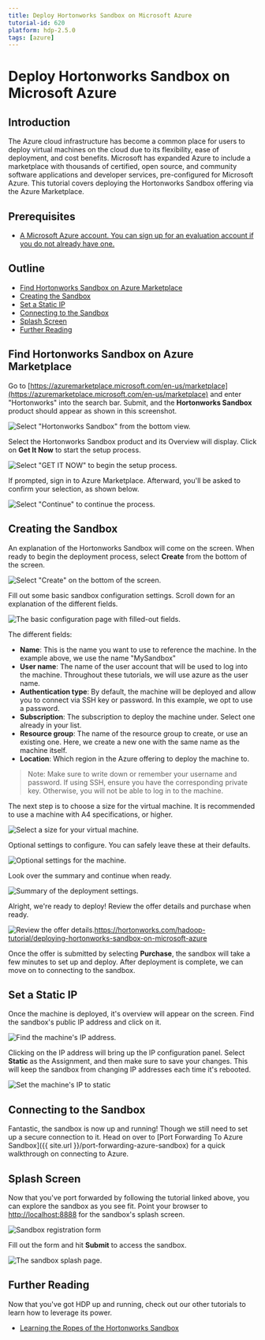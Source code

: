 ```yaml
---
title: Deploy Hortonworks Sandbox on Microsoft Azure
tutorial-id: 620
platform: hdp-2.5.0
tags: [azure]
---
```


# Deploy Hortonworks Sandbox on Microsoft Azure

## Introduction

The Azure cloud infrastructure has become a common place for users to deploy virtual machines on the cloud due to its flexibility, ease of deployment, and cost benefits.  Microsoft has expanded Azure to include a marketplace with thousands of certified, open source, and community software applications and developer services, pre-configured for Microsoft Azure.  This tutorial covers deploying the Hortonworks Sandbox offering via the Azure Marketplace.

## Prerequisites

- [A Microsoft Azure account. You can sign up for an evaluation account if you do not already have one.](https://azure.microsoft.com/en-us/free/)

## Outline

- [Find Hortonworks Sandbox on Azure Marketplace](#find-hortonworks-sandbox-on-azure-marketplace)
- [Creating the Sandbox](#creating-the-sandbox)
- [Set a Static IP](#set-a-static-ip)
- [Connecting to the Sandbox](#connecting-to-the-sandbox)
- [Splash Screen](#splash-screen)
- [Further Reading](#further-reading)

## Find Hortonworks Sandbox on Azure Marketplace

Go to [https://azuremarketplace.microsoft.com/en-us/marketplace](https://azuremarketplace.microsoft.com/en-us/marketplace) and enter "Hortonworks" into the search bar.  Submit, and the **Hortonworks Sandbox** product should appear as shown in this screenshot.

![Select "Hortonworks Sandbox" from the bottom view.](assets/1.jpg)

Select the Hortonworks Sandbox product and its Overview will display.  Click on **Get It Now** to start the setup process.

![Select "GET IT NOW" to begin the setup process.](assets/2.jpg)

If prompted, sign in to Azure Marketplace.  Afterward, you'll be asked to confirm your selection, as shown below.

![Select "Continue" to continue the process.](assets/3.jpg)

## Creating the Sandbox

An explanation of the Hortonworks Sandbox will come on the screen.  When ready to begin the deployment process, select **Create** from the bottom of the screen.

![Select "Create" on the bottom of the screen.](assets/4.jpg)

Fill out some basic sandbox configuration settings.  Scroll down for an explanation of the different fields.

![The basic configuration page with filled-out fields.](assets/5.jpg)

The different fields:
-   **Name**: This is the name you want to use to reference the machine.  In the example above, we use the name "MySandbox"
-   **User name**: The name of the user account that will be used to log into the machine.  Throughout these tutorials, we will use azure as the user name.
-   **Authentication type**: By default, the machine will be deployed and allow you to connect via SSH key or password.  In this example, we opt to use a password.
-   **Subscription**: The subscription to deploy the machine under.  Select one already in your list.
-   **Resource group**: The name of the resource group to create, or use an existing one.  Here, we create a new one with the same name as the machine itself.
-   **Location**: Which region in the Azure offering to deploy the machine to.

> Note: Make sure to write down or remember your username and password.  If using SSH, ensure you have the corresponding private key.  Otherwise, you will not be able to log in to the machine.

The next step is to choose a size for the virtual machine.  It is recommended to use a machine with A4 specifications, or higher.

![Select a size for your virtual machine.](assets/6.jpg)

Optional settings to configure.  You can safely leave these at their defaults.

![Optional settings for the machine.](assets/7.jpg)

Look over the summary and continue when ready.

![Summary of the deployment settings.](assets/8.jpg)

Alright, we're ready to deploy!  Review the offer details and purchase when ready.

![Review the offer details.](assets/9.jpg)https://hortonworks.com/hadoop-tutorial/deploying-hortonworks-sandbox-on-microsoft-azure

Once the offer is submitted by selecting **Purchase**, the sandbox will take a few minutes to set up and deploy.  After deployment is complete, we can move on to connecting to the sandbox.

## Set a Static IP

Once the machine is deployed, it's overview will appear on the screen.  Find the sandbox's public IP address and click on it.

![Find the machine's IP address.](assets/10.jpg)

Clicking on the IP address will bring up the IP configuration panel.  Select **Static** as the Assignment, and then make sure to save your changes.  This will keep the sandbox from changing IP addresses each time it's rebooted.

![Set the machine's IP to static](assets/static-ip.jpg)

## Connecting to the Sandbox

Fantastic, the sandbox is now up and running!  Though we still need to set up a secure connection to it.  Head on over to [Port Forwarding To Azure Sandbox]({{ site.url }}/port-forwarding-azure-sandbox) for a quick walkthrough on connecting to Azure.

## Splash Screen

Now that you've port forwarded by following the tutorial linked above, you can explore the sandbox as you see fit.  Point your browser to [http://localhost:8888](http://localhost:8888) for the sandbox's splash screen.

![Sandbox registration form](assets/sandbox-registration.jpg)

Fill out the form and hit **Submit** to access the sandbox.

![The sandbox splash page.](assets/sandbox-splash.jpg)

## Further Reading

Now that you've got HDP up and running, check out our other tutorials to learn how to leverage its power.

- [Learning the Ropes of the Hortonworks Sandbox](https://hortonworks.com/hadoop-tutorial/learning-the-ropes-of-the-hortonworks-sandbox)
